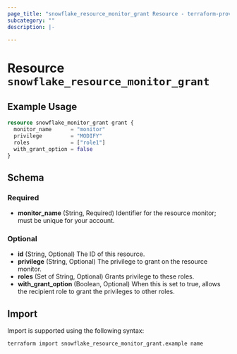 ```yaml
---
page_title: "snowflake_resource_monitor_grant Resource - terraform-provider-snowflake-back"
subcategory: ""
description: |-
  
---
```


# Resource `snowflake_resource_monitor_grant`



## Example Usage

```terraform
resource snowflake_monitor_grant grant {
  monitor_name      = "monitor"
  privilege         = "MODIFY"
  roles             = ["role1"]
  with_grant_option = false
}
```

## Schema

### Required

- **monitor_name** (String, Required) Identifier for the resource monitor; must be unique for your account.

### Optional

- **id** (String, Optional) The ID of this resource.
- **privilege** (String, Optional) The privilege to grant on the resource monitor.
- **roles** (Set of String, Optional) Grants privilege to these roles.
- **with_grant_option** (Boolean, Optional) When this is set to true, allows the recipient role to grant the privileges to other roles.

## Import

Import is supported using the following syntax:

```shell
terraform import snowflake_resource_monitor_grant.example name
```
